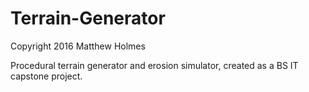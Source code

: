# Terrain-Generator

Copyright 2016 Matthew Holmes

Procedural terrain generator and erosion simulator, created as a BS IT capstone project.
